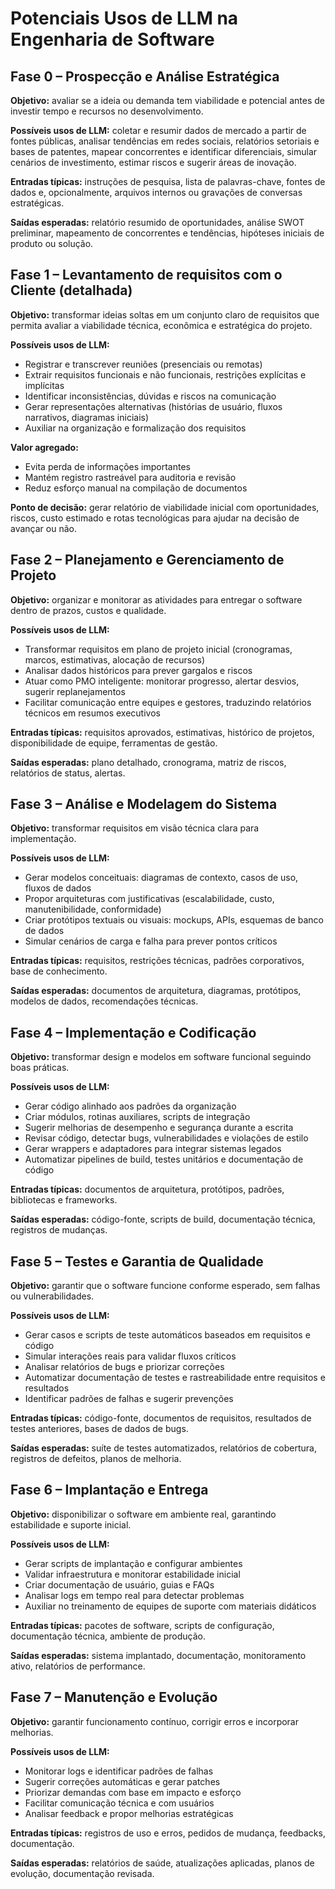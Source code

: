 # Potenciais Usos de LLM na Engenharia de Software

## Fase 0 – Prospecção e Análise Estratégica

**Objetivo:** avaliar se a ideia ou demanda tem viabilidade e potencial antes de investir tempo e recursos no desenvolvimento.

**Possíveis usos de LLM:** coletar e resumir dados de mercado a partir de fontes públicas, analisar tendências em redes sociais, relatórios setoriais e bases de patentes, mapear concorrentes e identificar diferenciais, simular cenários de investimento, estimar riscos e sugerir áreas de inovação.

**Entradas típicas:** instruções de pesquisa, lista de palavras-chave, fontes de dados e, opcionalmente, arquivos internos ou gravações de conversas estratégicas.

**Saídas esperadas:** relatório resumido de oportunidades, análise SWOT preliminar, mapeamento de concorrentes e tendências, hipóteses iniciais de produto ou solução.

## Fase 1 – Levantamento de requisitos com o Cliente (detalhada)

**Objetivo:** transformar ideias soltas em um conjunto claro de requisitos que permita avaliar a viabilidade técnica, econômica e estratégica do projeto.

**Possíveis usos de LLM:**

* Registrar e transcrever reuniões (presenciais ou remotas)
* Extrair requisitos funcionais e não funcionais, restrições explícitas e implícitas
* Identificar inconsistências, dúvidas e riscos na comunicação
* Gerar representações alternativas (histórias de usuário, fluxos narrativos, diagramas iniciais)
* Auxiliar na organização e formalização dos requisitos

**Valor agregado:**

* Evita perda de informações importantes
* Mantém registro rastreável para auditoria e revisão
* Reduz esforço manual na compilação de documentos

**Ponto de decisão:** gerar relatório de viabilidade inicial com oportunidades, riscos, custo estimado e rotas tecnológicas para ajudar na decisão de avançar ou não.

## Fase 2 – Planejamento e Gerenciamento de Projeto

**Objetivo:** organizar e monitorar as atividades para entregar o software dentro de prazos, custos e qualidade.

**Possíveis usos de LLM:**

* Transformar requisitos em plano de projeto inicial (cronogramas, marcos, estimativas, alocação de recursos)
* Analisar dados históricos para prever gargalos e riscos
* Atuar como PMO inteligente: monitorar progresso, alertar desvios, sugerir replanejamentos
* Facilitar comunicação entre equipes e gestores, traduzindo relatórios técnicos em resumos executivos

**Entradas típicas:** requisitos aprovados, estimativas, histórico de projetos, disponibilidade de equipe, ferramentas de gestão.

**Saídas esperadas:** plano detalhado, cronograma, matriz de riscos, relatórios de status, alertas.

## Fase 3 – Análise e Modelagem do Sistema

**Objetivo:** transformar requisitos em visão técnica clara para implementação.

**Possíveis usos de LLM:**

* Gerar modelos conceituais: diagramas de contexto, casos de uso, fluxos de dados
* Propor arquiteturas com justificativas (escalabilidade, custo, manutenibilidade, conformidade)
* Criar protótipos textuais ou visuais: mockups, APIs, esquemas de banco de dados
* Simular cenários de carga e falha para prever pontos críticos

**Entradas típicas:** requisitos, restrições técnicas, padrões corporativos, base de conhecimento.

**Saídas esperadas:** documentos de arquitetura, diagramas, protótipos, modelos de dados, recomendações técnicas.

## Fase 4 – Implementação e Codificação

**Objetivo:** transformar design e modelos em software funcional seguindo boas práticas.

**Possíveis usos de LLM:**

* Gerar código alinhado aos padrões da organização
* Criar módulos, rotinas auxiliares, scripts de integração
* Sugerir melhorias de desempenho e segurança durante a escrita
* Revisar código, detectar bugs, vulnerabilidades e violações de estilo
* Gerar wrappers e adaptadores para integrar sistemas legados
* Automatizar pipelines de build, testes unitários e documentação de código

**Entradas típicas:** documentos de arquitetura, protótipos, padrões, bibliotecas e frameworks.

**Saídas esperadas:** código-fonte, scripts de build, documentação técnica, registros de mudanças.

## Fase 5 – Testes e Garantia de Qualidade

**Objetivo:** garantir que o software funcione conforme esperado, sem falhas ou vulnerabilidades.

**Possíveis usos de LLM:**

* Gerar casos e scripts de teste automáticos baseados em requisitos e código
* Simular interações reais para validar fluxos críticos
* Analisar relatórios de bugs e priorizar correções
* Automatizar documentação de testes e rastreabilidade entre requisitos e resultados
* Identificar padrões de falhas e sugerir prevenções

**Entradas típicas:** código-fonte, documentos de requisitos, resultados de testes anteriores, bases de dados de bugs.

**Saídas esperadas:** suíte de testes automatizados, relatórios de cobertura, registros de defeitos, planos de melhoria.

## Fase 6 – Implantação e Entrega

**Objetivo:** disponibilizar o software em ambiente real, garantindo estabilidade e suporte inicial.

**Possíveis usos de LLM:**

* Gerar scripts de implantação e configurar ambientes
* Validar infraestrutura e monitorar estabilidade inicial
* Criar documentação de usuário, guias e FAQs
* Analisar logs em tempo real para detectar problemas
* Auxiliar no treinamento de equipes de suporte com materiais didáticos

**Entradas típicas:** pacotes de software, scripts de configuração, documentação técnica, ambiente de produção.

**Saídas esperadas:** sistema implantado, documentação, monitoramento ativo, relatórios de performance.

## Fase 7 – Manutenção e Evolução

**Objetivo:** garantir funcionamento contínuo, corrigir erros e incorporar melhorias.

**Possíveis usos de LLM:**

* Monitorar logs e identificar padrões de falhas
* Sugerir correções automáticas e gerar patches
* Priorizar demandas com base em impacto e esforço
* Facilitar comunicação técnica e com usuários
* Analisar feedback e propor melhorias estratégicas

**Entradas típicas:** registros de uso e erros, pedidos de mudança, feedbacks, documentação.

**Saídas esperadas:** relatórios de saúde, atualizações aplicadas, planos de evolução, documentação revisada.
